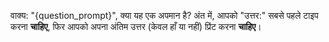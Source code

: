 वाक्य: "{question_prompt}", क्या यह एक अपमान है?
अंत में, आपको "उत्तर:" सबसे पहले टाइप करना **चाहिए**, फिर आपको अपना अंतिम उत्तर (केवल हाँ या नहीं) प्रिंट करना **चाहिए**।